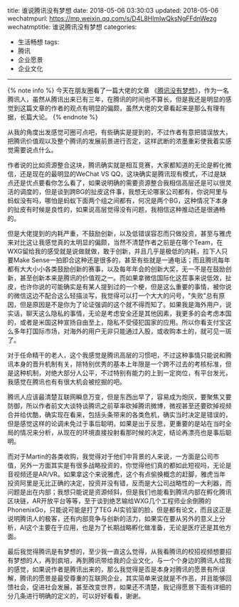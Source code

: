 title: 谁说腾讯没有梦想
date: 2018-05-06 03:30:03
updated: 2018-05-06
wechatmpurl: https://mp.weixin.qq.com/s/D4L8HlmlwQksNgFFdnWezg
wechatmptitle: 谁说腾讯没有梦想
categories:
- 生活畅想
tags:
- 腾讯
- 企业愿景
- 企业文化

---

{% note info %} 今天在朋友圈看了一篇大佬的文章 《[腾讯没有梦想](https://mp.weixin.qq.com/s?__biz=MjM5MDczODM3Mw==&mid=2653028142&idx=1&sn=0dd174c676138016803af3d9ac77e919)》，作为一名腾讯人，虽然从腾讯出来已有三年，在腾讯的时间也不算长，但是我还是明显的感觉到这篇文章的作者的观点有明显的偏颇，虽然大佬的文章看起来是那么有理有据，长篇大论。 {% endnote %}

<!-- more -->

从我的角度出发感觉可圈可点吧，有些确实是提到的，不过作者有意把错误放大，把腾讯价值观以及整个腾讯的发展前景进行否定，这样武断的浓墨重彩使我着实感觉需要说点什么。

作者说的比如资源整合这块，腾讯确实就是相互竞赛，大家都知道的无论是孵化微信，还是现在的最明显的WeChat VS QQ，这块确实是腾讯现有模式，不过是缺点还是优点要看你怎么看了，如果说明确的需要资源整合我相信高层还是可以很灵活的调度的，但是谈到跨BG的扯皮这件事，我想无论哪家公司都有，你说阿里与蚂蚁没有吗，哪怕是蚂蚁下面两个组之间都有，何况是两个BG，这种情况下本身的扯皮有时候是良性的，如果说高层觉得没有问题，我相信这种推动还是很通畅的。

但是大佬提到的内耗严重，不鼓励创新，以及低错误容忍而只做投资，甚至与雅虎来对比这让我感觉真的太明显的偏颇，当然不清楚作者之前是在哪个Team，在WXG留给我的感受就是说做就做，敢于创新，并且几乎是极低的内耗，拉下人只要Make Sense一拍即合这种还是很多的，甚至有些就是一通电话；而且腾讯每年都有大大小小各类鼓励创新的赛事，以及每年年会的创新大奖，无一不是在鼓励创新，甚至创新本来是腾讯的价值观之一。而如果拿微信国际化这茬事来说低效，扯皮，也许你说的可能确实是有某人提到过的一个梗，但是这么重要的事情，被你说的微信这边不配合这么轻描淡写，我觉得可以打一个大大的问号，"失败"总有原因，但是原因是不是你为了论证强调的这个就不得而知了。如果我是海外用户，说实话，聊天这么隐私的事情，无论是考虑安全还是其他因素，我更多的会考虑本国的，或者是米国这种宣扬自由至上，隐私不受侵犯国家的应用。所以你看支付宝这么多年打国际市场，对海外的用户无非只能通过入股，或收购本土的，就可见一斑了。

对于任命精干的老人，这个我感觉是腾讯高层的习惯吧，不过这种事情只能说和腾讯本身的晋升机制有关，除特别优秀的基本上年限是一个跨不过去的考核标准，但是这种机制，对绝大部分人公平，不过特别有能力的上到一定岗位，有平台发光，我感觉在腾讯也有有很大机会被挖掘的吧。

腾讯人应该最清楚互联网瞬息万变，但是东西出早了，容易成为炮灰，要聚焦又要防御，所以作者前文大谈特谈腾讯之前草率砍掉腾讯微博，微视甚至还要砍掉视频合并给优酷，确实现在看来，包括头条带来的各类危机，确实当时决定是错误的，但是感觉这样的论调未免过于事后聪明，如果是出于反思，更重要的是站在当时全局的情况来分析，从现在的环境直接投射看那时候的决定，结论再漂亮也是事后聪明。

而对于Martin的各类收购，我觉得对于他们中背景的人来说，一方面是公司市值，另外一方面其实是有很多战略投资的，你觉得他们真的都如此短视吗，无论是音视频还是AR/VR。如果拿这个来说雅虎，这个有点偷换概念的赶脚，雅虎当年投资阿里是无比正确的决定，投资并没有错，反而是大公司战略性的一大利器，而问题是出在内部；我想只能说是资源倾斜，但是我们也能看到腾讯内部在孵化腾讯区块链，AR开放平台等等，至于谈到绝艺输给WXG几个工程师业余倒腾的PhonenixGo，只能说可能是打了TEG AI实验室的脸，但是都有论文，而且这正是说明腾讯人的极客，还有内部竞争与创新的活力，如果实在要从另外的意义上分析，AI这个主要在于应用，也是为了长期战略孵化做准备，无论是医疗还是其他方面。

最后我觉得腾讯是有梦想的，至少我一直这么觉得，从我看腾讯的校招视频想要招有梦想的人，再到疯培，再到腾讯带给我的企业文化，与一个个身边的腾讯人给我的感觉，如果说作者是腾讯出来的，那么我觉得是否是本身对腾讯的愿景有所误解，腾讯的愿景是最受尊重的互联网企业，其实简单来说就是不作恶，并且能够回馈社会，促进社会发展，甚至改变世界，如果还不清楚，我记得愿景下面有详细的分几条进行明确的定义的，可以好好看看，谢谢。
